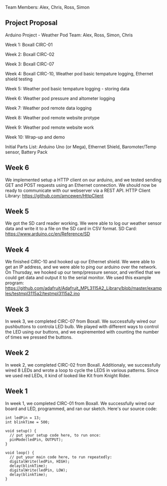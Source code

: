 Team Members: Alex, Chris, Ross, Simon

## Project Proposal

Arduino Project - Weather Pod
Team: Alex, Ross, Simon, Chris

Week 1:
Boxall CIRC-01

Week 2:
Boxall CIRC-02

Week 3:
Boxall CIRC-07

Week 4:
Boxall CIRC-10, Weather pod basic tempature logging, Ethernet shield testing

Week 5:
Weather pod basic tempature logging - storing data

Week 6:
Weather pod pressure and altometer logging

Week 7:
Weather pod remote data logging

Week 8:
Weather pod remote website protype

Week 9:
Weather pod remote website work

Week 10:
Wrap-up and demo

Initial Parts List:
Arduino Uno (or Mega), Ethernet Shield, Baromoter/Temp sensor, Battery Pack

## Week 6

We implemented setup a HTTP client on our arduino, and we tested sending GET and POST requests using an Ethernet connection. We should now be ready to communicate with our webserver via a REST API. HTTP Client Library: https://github.com/amcewen/HttpClient

## Week 5

We got the SD card reader working. We were able to log our weather sensor data and write it to a file on the SD card in CSV format. SD Card: https://www.arduino.cc/en/Reference/SD

## Week 4

We finished CIRC-10 and hooked up our Ethernet shield. We were able to get an IP address, and we were able to ping our arduino over the network. On Thursday, we hooked up our temp/pressure sensor, and verified that we could get data and output it to the serial monitor. We used this example program: https://github.com/adafruit/Adafruit_MPL3115A2_Library/blob/master/examples/testmpl3115a2/testmpl3115a2.ino

## Week 3

In week 3, we completed CIRC-07 from Boxall. We successfully wired our pushbuttons to controla LED bulb. We played with different ways to control the LED using our buttons, and we expiremented with counting the number of times we pressed the buttons.

## Week 2

In week 2, we completed CIRC-02 from Boxall. Additionaly, we successfully wired 8 LEDs and wrote a loop to cycle the LEDS in various patterns. Since we used red LEDs, it kind of looked like Kit from Knight Rider.

## Week 1

In week 1, we completed CIRC-01 from Boxall. We successfully wired our board and LED, programmed, and ran our sketch. Here's our source code:

```
int ledPin = 13;
int blinkTime = 500;

void setup() {
  // put your setup code here, to run once:
  pinMode(ledPin, OUTPUT);
}

void loop() {
  // put your main code here, to run repeatedly:
  digitalWrite(ledPin, HIGH);
  delay(blinkTime);
  digitalWrite(ledPin, LOW);
  delay(blinkTime);
}
```
